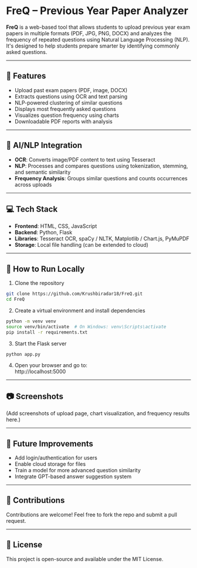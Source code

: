 
# FreQ – Previous Year Paper Analyzer

**FreQ** is a web-based tool that allows students to upload previous year exam papers in multiple formats (PDF, JPG, PNG, DOCX) and analyzes the frequency of repeated questions using Natural Language Processing (NLP).  
It's designed to help students prepare smarter by identifying commonly asked questions.

---

## 🚀 Features

- Upload past exam papers (PDF, image, DOCX)  
- Extracts questions using OCR and text parsing  
- NLP-powered clustering of similar questions  
- Displays most frequently asked questions  
- Visualizes question frequency using charts  
- Downloadable PDF reports with analysis

---

## 🧠 AI/NLP Integration

- **OCR**: Converts image/PDF content to text using Tesseract  
- **NLP**: Processes and compares questions using tokenization, stemming, and semantic similarity  
- **Frequency Analysis**: Groups similar questions and counts occurrences across uploads

---

## 💻 Tech Stack

- **Frontend**: HTML, CSS, JavaScript  
- **Backend**: Python, Flask  
- **Libraries**: Tesseract OCR, spaCy / NLTK, Matplotlib / Chart.js, PyMuPDF  
- **Storage**: Local file handling (can be extended to cloud)

---

## 📂 How to Run Locally

1. Clone the repository  
```bash
git clone https://github.com/Krushbiradar18/FreQ.git
cd FreQ
```

2. Create a virtual environment and install dependencies  
```bash
python -m venv venv
source venv/bin/activate  # On Windows: venv\Scripts\activate
pip install -r requirements.txt
```

3. Start the Flask server  
```bash
python app.py
```

4. Open your browser and go to:  
http://localhost:5000

---

## 📷 Screenshots  
(Add screenshots of upload page, chart visualization, and frequency results here.)

---

## 📌 Future Improvements

- Add login/authentication for users  
- Enable cloud storage for files  
- Train a model for more advanced question similarity  
- Integrate GPT-based answer suggestion system

---

## 🙌 Contributions

Contributions are welcome! Feel free to fork the repo and submit a pull request.

---

## 📜 License

This project is open-source and available under the MIT License.
